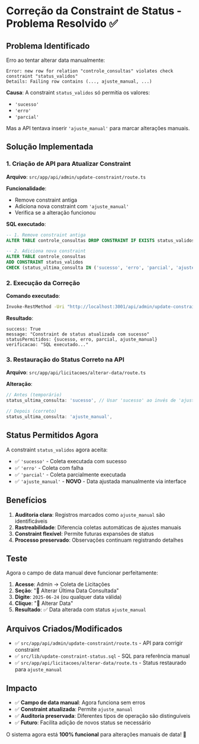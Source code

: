 # Correção da Constraint de Status - Problema Resolvido ✅

## Problema Identificado

Erro ao tentar alterar data manualmente:
```
Error: new row for relation "controle_consultas" violates check constraint "status_validos"
Details: Failing row contains (..., ajuste_manual, ...)
```

**Causa**: A constraint `status_validos` só permitia os valores:
- `'sucesso'`
- `'erro'`  
- `'parcial'`

Mas a API tentava inserir `'ajuste_manual'` para marcar alterações manuais.

## Solução Implementada

### 1. Criação de API para Atualizar Constraint

**Arquivo**: `src/app/api/admin/update-constraint/route.ts`

**Funcionalidade**: 
- Remove constraint antiga
- Adiciona nova constraint com `'ajuste_manual'`
- Verifica se a alteração funcionou

**SQL executado**:
```sql
-- 1. Remove constraint antiga
ALTER TABLE controle_consultas DROP CONSTRAINT IF EXISTS status_validos;

-- 2. Adiciona nova constraint
ALTER TABLE controle_consultas 
ADD CONSTRAINT status_validos 
CHECK (status_ultima_consulta IN ('sucesso', 'erro', 'parcial', 'ajuste_manual'));
```

### 2. Execução da Correção

**Comando executado**:
```bash
Invoke-RestMethod -Uri "http://localhost:3001/api/admin/update-constraint" -Method POST
```

**Resultado**:
```
success: True
message: "Constraint de status atualizada com sucesso"
statusPermitidos: {sucesso, erro, parcial, ajuste_manual}
verificacao: "SQL executado..."
```

### 3. Restauração do Status Correto na API

**Arquivo**: `src/app/api/licitacoes/alterar-data/route.ts`

**Alteração**:
```typescript
// Antes (temporário)
status_ultima_consulta: 'sucesso', // Usar 'sucesso' ao invés de 'ajuste_manual' por ora

// Depois (correto)
status_ultima_consulta: 'ajuste_manual',
```

## Status Permitidos Agora

A constraint `status_validos` agora aceita:
- ✅ `'sucesso'` - Coleta executada com sucesso
- ✅ `'erro'` - Coleta com falha
- ✅ `'parcial'` - Coleta parcialmente executada
- ✅ `'ajuste_manual'` - **NOVO** - Data ajustada manualmente via interface

## Benefícios

1. **Auditoria clara**: Registros marcados como `ajuste_manual` são identificáveis
2. **Rastreabilidade**: Diferencia coletas automáticas de ajustes manuais
3. **Constraint flexível**: Permite futuras expansões de status
4. **Processo preservado**: Observações continuam registrando detalhes

## Teste

Agora o campo de data manual deve funcionar perfeitamente:

1. **Acesse**: Admin → Coleta de Licitações
2. **Seção**: "📅 Alterar Última Data Consultada"
3. **Digite**: `2025-06-24` (ou qualquer data válida)
4. **Clique**: "📅 Alterar Data"
5. **Resultado**: ✅ Data alterada com status `ajuste_manual`

## Arquivos Criados/Modificados

- ✅ `src/app/api/admin/update-constraint/route.ts` - API para corrigir constraint
- ✅ `src/lib/update-constraint-status.sql` - SQL para referência manual
- ✅ `src/app/api/licitacoes/alterar-data/route.ts` - Status restaurado para `ajuste_manual`

## Impacto

- ✅ **Campo de data manual**: Agora funciona sem erros
- ✅ **Constraint atualizada**: Permite `ajuste_manual`
- ✅ **Auditoria preservada**: Diferentes tipos de operação são distinguíveis
- ✅ **Futuro**: Facilita adição de novos status se necessário

O sistema agora está **100% funcional** para alterações manuais de data! 🎉 